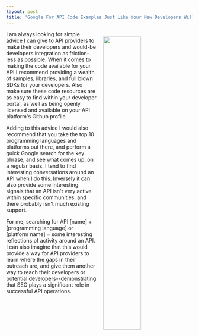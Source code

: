 ```yaml
---
layout: post
title: 'Google For API Code Examples Just Like Your New Developers Will'
---
```

<p><img style="padding: 15px;" src="http://kinlane-productions.s3.amazonaws.com/api-evangelist-site/blog/twilio_API_python_-_Google_Search.png" alt="" width="45%" align="right" /></p>
<p>I am always looking for simple advice I can give to API providers to make their developers and would-be developers integration as friction-less as possible. When it comes to making the code available for your API I recommend providing a wealth of samples, libraries, and full blown SDKs for your developers. Also make sure these code resources are as easy to find within your developer portal, as well as being openly licensed and available on your API platform's Github profile.</p>
<p>Adding to this advice I would also recommend that you take the top 10 programming languages and platforms out there, and perform a quick Google search for the key phrase, and see what comes up, on a regular basis. I tend to find interesting conversations around an API when I do this. Inversely it can also provide some interesting signals that an API isn't very active within specific communities, and there probably isn't much existing support.</p>
<p>For me, searching for API [name] + [programming language] or [platform name] = some interesting reflections of activity around an API. I can also imagine that this would provide a way for API providers to learn where the gaps in their outreach are, and give them another way to reach their developers or potential developers--demonstrating that SEO plays a significant&nbsp;role in successful API operations.</p>